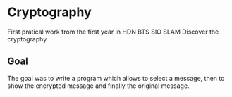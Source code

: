 # Cryptography
First pratical work from the first year in HDN BTS SIO SLAM
Discover the cryptography

## Goal ##
The goal was to write a program which allows to select a message, then to show the encrypted message and finally the original message.

